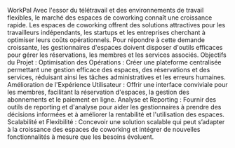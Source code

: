 WorkPal
Avec l'essor du télétravail et des environnements de travail flexibles, le marché des espaces de
coworking connaît une croissance rapide. Les espaces de coworking offrent des solutions
attractives pour les travailleurs indépendants, les startups et les entreprises cherchant à optimiser
leurs coûts opérationnels. Pour répondre à cette demande croissante, les gestionnaires d'espaces
doivent disposer d'outils efficaces pour gérer les réservations, les membres et les services
associés.
Objectifs du Projet :
Optimisation des Opérations : Créer une plateforme centralisée permettant une gestion efficace
des espaces, des réservations et des services, réduisant ainsi les tâches administratives et les
erreurs humaines.
Amélioration de l'Expérience Utilisateur : Offrir une interface conviviale pour les membres, facilitant
la réservation d'espaces, la gestion des abonnements et le paiement en ligne.
Analyse et Reporting : Fournir des outils de reporting et d'analyse pour aider les gestionnaires à
prendre des décisions informées et à améliorer la rentabilité et l'utilisation des espaces.
Scalabilité et Flexibilité : Concevoir une solution scalable qui peut s’adapter à la croissance des
espaces de coworking et intégrer de nouvelles fonctionnalités à mesure que les besoins évoluent.
